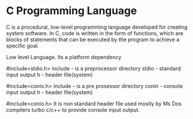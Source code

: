 # C Programming Language
C is a procedural, low-level programming language developed for creating system software. In C, code is written in the form of functions, which are blocks of statements that can be executed by the program to achieve a specific goal.

Low level Language.
Its a platform dependency

#include<stdio.h>
include - is a preprocessor directory
stdio - standard input output
h  -  header file(system)

#include<conio.h>
include - is a pre prosessor directory
conin - console input output
h  -  header file(system)

#include<conio.h>
It is non standard header file
used mostly by Ms Dos compilers turbo c/c++ to provide console input output.
